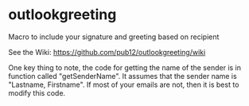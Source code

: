 # outlookgreeting
Macro to include your signature and greeting based on recipient

See the Wiki: https://github.com/pub12/outlookgreeting/wiki

One key thing to note, the code for getting the name of the sender is in function called "getSenderName". It assumes that the sender name is "Lastname, Firstname".  If most of your emails are not, then it is best to modify this code.
